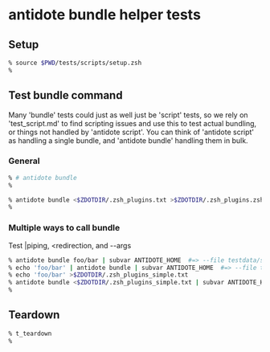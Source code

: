 # antidote bundle helper tests

## Setup

```zsh
% source $PWD/tests/scripts/setup.zsh
%
```

## Test bundle command

Many 'bundle' tests could just as well just be 'script' tests, so we rely on
'test_script.md' to find scripting issues and use this to test actual bundling,
or things not handled by 'antidote script'. You can think of 'antidote script' as
handling a single bundle, and 'antidote bundle' handling them in bulk.

### General

```zsh
% # antidote bundle
%
```

```zsh
% antidote bundle <$ZDOTDIR/.zsh_plugins.txt >$ZDOTDIR/.zsh_plugins.zsh
%
```

### Multiple ways to call bundle

Test \|piping, \<redirection, and --args

```zsh
% antidote bundle foo/bar | subvar ANTIDOTE_HOME  #=> --file testdata/script-foobar.zsh
% echo 'foo/bar' | antidote bundle | subvar ANTIDOTE_HOME  #=> --file testdata/script-foobar.zsh
% echo 'foo/bar' >$ZDOTDIR/.zsh_plugins_simple.txt
% antidote bundle <$ZDOTDIR/.zsh_plugins_simple.txt | subvar ANTIDOTE_HOME  #=> --file testdata/script-foobar.zsh
%
```

## Teardown

```zsh
% t_teardown
%
```
